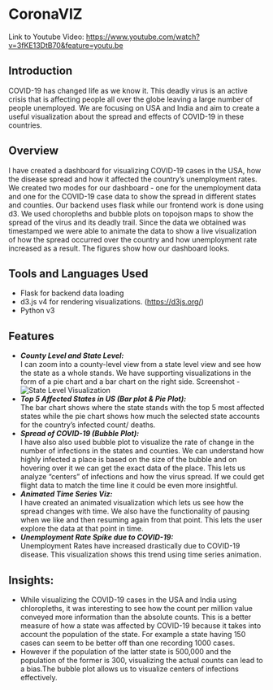 # CoronaVIZ

Link to Youtube Video: https://www.youtube.com/watch?v=3fKE13DtB70&feature=youtu.be

## Introduction
COVID-19 has changed life as we know it. This deadly virus is an active crisis that is affecting people all over the globe leaving a large number of people unemployed. We are focusing on USA and India and aim to create a useful visualization about the spread and effects of COVID-19 in these countries.

## Overview
I have created a dashboard for visualizing COVID-19 cases in the USA, how the disease spread and how it affected the country’s unemployment rates. We created two modes for our dashboard - one for the unemployment data and one for the COVID-19 case data to show the spread in different states and counties. Our backend uses flask while our frontend work is done using d3. We used choropleths and bubble plots on topojson maps to show the spread of the virus and its deadly trail. Since the data we obtained was timestamped we were able to animate the data to show a live visualization of how the spread occurred over the country and how unemployment rate increased as a
result. The figures show how our dashboard looks.

## Tools and Languages Used
- Flask for backend data loading
- d3.js v4 for rendering visualizations. (https://d3js.org/)
- Python v3

## Features

- ***County Level and State Level:***\
I can zoom into a county-level view from a state level view and see how the state as a whole stands. We have supporting visualizations in the form of a pie chart and a bar chart on the right side. 
Screenshot - 
![State Level Visualization](/../state_viz/State_Level.png?raw=true "State Level Visualization")
- ***Top 5 Affected States in US (Bar plot & Pie Plot):***\
The bar chart shows where the state stands with the top 5 most affected states while the pie chart shows how much the selected state accounts for the country’s infected count/ deaths.
- ***Spread of COVID-19 (Bubble Plot):***\
I have also also used bubble plot to visualize the rate of change in the number of infections in the states and counties. We can understand how highly infected a place is based on the size of the bubble and on hovering over it we can get the exact data of the place. This lets us analyze “centers” of infections and how the virus spread. If we could get flight data to match the time line it could be even more insightful.
- ***Animated Time Series Viz:***\
I have created an animated visualization which lets us see how the spread changes with time. We also have the functionality of pausing when we like and then resuming again from that point. This lets the user explore the data at that point in time.
- ***Unemployment Rate Spike due to COVID-19:***\
Unemployment Rates have increased drastically due to COVID-19 disease. This visualization shows this trend using time series animation.

## Insights:
- While visualizing the COVID-19 cases in the USA and India using chloropleths, it was interesting to see how the count per million value conveyed more information than the absolute counts. This is a better measure of how a state was affected by COVID-19 because it takes into account the population of the state. For example a state having 150 cases can seem to be better off than one recording 1000 cases.
- However if the population of the latter state is 500,000 and the population of the former is 300, visualizing the actual counts can lead to a bias.The bubble plot allows us to visualize centers of infections effectively.
